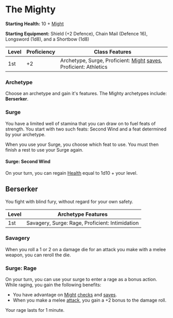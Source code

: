 # The Mighty

**Starting Health:** 10 + [Might](pages/characters/attributes.md?id=might)

**Starting Equipment:** Shield (+2 Defence), Chain Mail (Defence 16), Longsword (1d8), and a Shortbow (1d8)

| Level | Proficiency | Class Features  |
| ----  | ----------- |- |
| 1st   | +2          | Archetype, Surge, Proficient: [Might](pages/characters/attributes.md?id=might) [saves](rules/rolling.md?id=saves), Proficient: Athletics |

### Archetype

Choose an archetype and gain it's features. The Mighty archetypes include: **Berserker**.

### Surge

You have a limited well of stamina that you can draw on to fuel feats of strength. You start with two such feats: Second Wind and a feat determined by your archetype.

When you use your Surge, you choose which feat to use. You must then finish a rest to use your Surge again.

#### Surge: Second Wind

On your turn, you can regain [Health](pages/combat/health.md) equal to 1d10 + your level.

## Berserker

You fight with blind fury, without regard for your own safety.

| Level | Archetype Features |
| ----  | ------------------ |
| 1st   | Savagery, Surge: Rage, Proficient: Intimidation |

### Savagery

When you roll a 1 or 2 on a damage die for an attack you make with a melee weapon, you can reroll the die.

### Surge: Rage

On your turn, you can use your surge to enter a rage as a bonus action. While raging, you gain the following benefits:

 + You have advantage on [Might](pages/characters/attributes/might.md) [checks](pages/rules/rolling.md?id=checks) and [saves](pages/rules/rolling.md?id=saves).
 + When you make a melee [attack](pages/combat/attacks.md), you gain a +2 bonus to the damage roll.

Your rage lasts for 1 minute.
